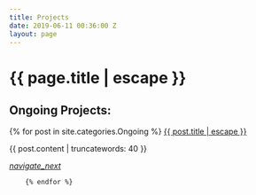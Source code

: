 ```yaml
---
title: Projects
date: 2019-06-11 00:36:00 Z
layout: page
---
```


<h1 class="page-title">{{ page.title | escape }}</h1>

## **Ongoing Projects:**

{% for post in site.categories.Ongoing %}
          <span class="title"><a class="post-link" href="{{ post.url | relative_url }}">{{ post.title | escape }}</a></span>
          <p>
             {{ post.content | truncatewords: 40 }}
          </p>
          <a href="{{ post.url | relative_url }}" class="secondary-content"><i class="material-icons">navigate_next</i></a>
        
        {% endfor %}
       